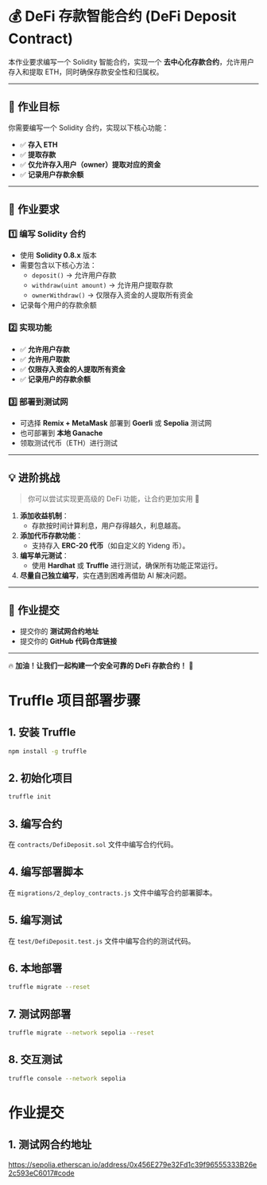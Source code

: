 # 💰 DeFi 存款智能合约 (DeFi Deposit Contract)

本作业要求编写一个 Solidity 智能合约，实现一个 **去中心化存款合约**，允许用户存入和提取 ETH，同时确保存款安全性和归属权。

---

## 📌 作业目标

你需要编写一个 Solidity 合约，实现以下核心功能：
- ✅ **存入 ETH**
- ✅ **提取存款**
- ✅ **仅允许存入用户（owner）提取对应的资金**
- ✅ **记录用户存款余额**

---

## 📌 作业要求

### 1️⃣ 编写 Solidity 合约
- 使用 **Solidity 0.8.x** 版本
- 需要包含以下核心方法：
  - `deposit()` → 允许用户存款
  - `withdraw(uint amount)` → 允许用户提取存款
  - `ownerWithdraw()` → 仅限存入资金的人提取所有资金
- 记录每个用户的存款余额

### 2️⃣ 实现功能
- ✅ **允许用户存款**
- ✅ **允许用户取款**
- ✅ **仅限存入资金的人提取所有资金**
- ✅ **记录用户的存款余额**

### 3️⃣ 部署到测试网
- 可选择 **Remix + MetaMask** 部署到 **Goerli** 或 **Sepolia** 测试网
- 也可部署到 **本地 Ganache**
- 领取测试代币（ETH）进行测试

---

## 💡 进阶挑战

> 你可以尝试实现更高级的 DeFi 功能，让合约更加实用 🚀

1. **添加收益机制**：
   - 存款按时间计算利息，用户存得越久，利息越高。
2. **添加代币存款功能**：
   - 支持存入 **ERC-20 代币**（如自定义的 Yideng 币）。
3. **编写单元测试**：
   - 使用 **Hardhat** 或 **Truffle** 进行测试，确保所有功能正常运行。
4. **尽量自己独立编写**，实在遇到困难再借助 AI 解决问题。

---

## 📌 作业提交

- 提交你的 **测试网合约地址**
- 提交你的 **GitHub 代码仓库链接**

---

🔥 **加油！让我们一起构建一个安全可靠的 DeFi 存款合约！** 🚀



# Truffle 项目部署步骤

## 1. 安装 Truffle
```bash
npm install -g truffle
```

## 2. 初始化项目
```bash
truffle init
```

## 3. 编写合约
在 `contracts/DefiDeposit.sol` 文件中编写合约代码。

## 4. 编写部署脚本
在 `migrations/2_deploy_contracts.js` 文件中编写合约部署脚本。

## 5. 编写测试
在 `test/DefiDeposit.test.js` 文件中编写合约的测试代码。

## 6. 本地部署
```bash
truffle migrate --reset
```

## 7. 测试网部署
```bash
truffle migrate --network sepolia --reset
```

## 8. 交互测试
```bash
truffle console --network sepolia
```

# 作业提交

## 1. 测试网合约地址

https://sepolia.etherscan.io/address/0x456E279e32Fd1c39f96555333B26e2c593eC6017#code